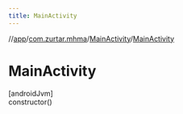 ```yaml
---
title: MainActivity
---
```

//[app](../../../index.html)/[com.zurtar.mhma](../index.html)/[MainActivity](index.html)/[MainActivity](-main-activity.html)



# MainActivity



[androidJvm]\
constructor()




